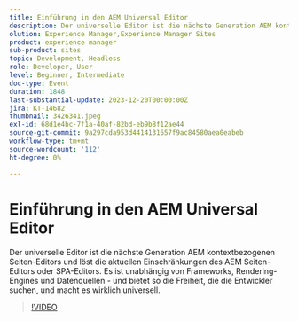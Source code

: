 ```yaml
---
title: Einführung in den AEM Universal Editor
description: Der universelle Editor ist die nächste Generation AEM kontextbezogenen Seiten-Editors und löst die aktuellen Einschränkungen des AEM Seiten-Editors oder SPA-Editors. Es ist unabhängig von Frameworks, Rendering-Engines und Datenquellen - und bietet so die Freiheit, die die Entwickler suchen, und macht es wirklich universell.
olution: Experience Manager,Experience Manager Sites
product: experience manager
sub-product: sites
topic: Development, Headless
role: Developer, User
level: Beginner, Intermediate
doc-type: Event
duration: 1848
last-substantial-update: 2023-12-20T00:00:00Z
jira: KT-14682
thumbnail: 3426341.jpeg
exl-id: 68d1e4bc-7f1a-40af-82bd-eb9b8f12ae44
source-git-commit: 9a297cda953d4414131657f9ac84580aea0eabeb
workflow-type: tm+mt
source-wordcount: '112'
ht-degree: 0%

---
```


# Einführung in den AEM Universal Editor

Der universelle Editor ist die nächste Generation AEM kontextbezogenen Seiten-Editors und löst die aktuellen Einschränkungen des AEM Seiten-Editors oder SPA-Editors. Es ist unabhängig von Frameworks, Rendering-Engines und Datenquellen - und bietet so die Freiheit, die die Entwickler suchen, und macht es wirklich universell.

>[!VIDEO](https://video.tv.adobe.com/v/3426341/?learn=on)
